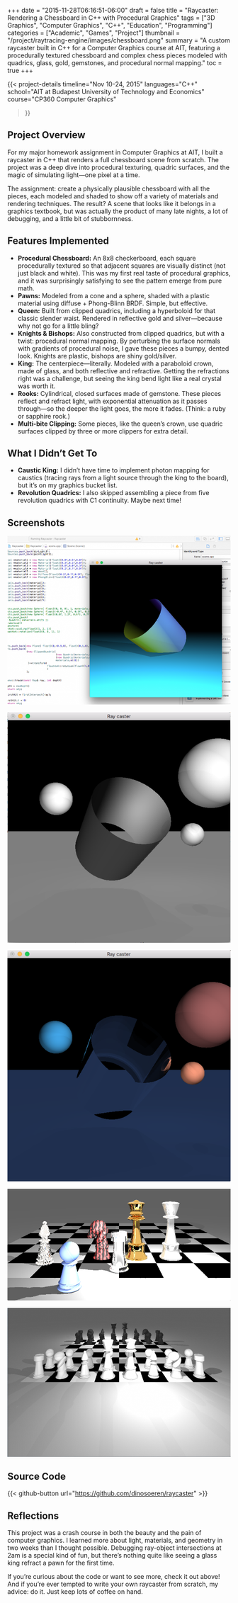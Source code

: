 +++
date = "2015-11-28T06:16:51-06:00"
draft = false
title = "Raycaster: Rendering a Chessboard in C++ with Procedural Graphics"
tags = ["3D Graphics", "Computer Graphics", "C++", "Education", "Programming"]
categories = ["Academic", "Games", "Project"]
thumbnail = "/project/raytracing-engine/images/chessboard.png"
summary = "A custom raycaster built in C++ for a Computer Graphics course at AIT, featuring a procedurally textured chessboard and complex chess pieces modeled with quadrics, glass, gold, gemstones, and procedural normal mapping."
toc = true
+++

{{< project-details
  timeline="Nov 10-24, 2015"
  languages="C++"
  school="AIT at Budapest University of Technology and Economics"
  course="CP360 Computer Graphics"
>}}

## Project Overview

For my major homework assignment in Computer Graphics at AIT, I built a raycaster in C++ that renders a full chessboard scene from scratch. The project was a deep dive into procedural texturing, quadric surfaces, and the magic of simulating light—one pixel at a time.

The assignment: create a physically plausible chessboard with all the pieces, each modeled and shaded to show off a variety of materials and rendering techniques. The result? A scene that looks like it belongs in a graphics textbook, but was actually the product of many late nights, a lot of debugging, and a little bit of stubbornness.

## Features Implemented

- **Procedural Chessboard:** An 8x8 checkerboard, each square procedurally textured so that adjacent squares are visually distinct (not just black and white). This was my first real taste of procedural graphics, and it was surprisingly satisfying to see the pattern emerge from pure math.
- **Pawns:** Modeled from a cone and a sphere, shaded with a plastic material using diffuse + Phong-Blinn BRDF. Simple, but effective.
- **Queen:** Built from clipped quadrics, including a hyperboloid for that classic slender waist. Rendered in reflective gold and silver—because why not go for a little bling?
- **Knights & Bishops:** Also constructed from clipped quadrics, but with a twist: procedural normal mapping. By perturbing the surface normals with gradients of procedural noise, I gave these pieces a bumpy, dented look. Knights are plastic, bishops are shiny gold/silver.
- **King:** The centerpiece—literally. Modeled with a paraboloid crown, made of glass, and both reflective and refractive. Getting the refractions right was a challenge, but seeing the king bend light like a real crystal was worth it.
- **Rooks:** Cylindrical, closed surfaces made of gemstone. These pieces reflect and refract light, with exponential attenuation as it passes through—so the deeper the light goes, the more it fades. (Think: a ruby or sapphire rook.)
- **Multi-bite Clipping:** Some pieces, like the queen’s crown, use quadric surfaces clipped by three or more clippers for extra detail.

## What I Didn’t Get To

- **Caustic King:** I didn’t have time to implement photon mapping for caustics (tracing rays from a light source through the king to the board), but it’s on my graphics bucket list.
- **Revolution Quadrics:** I also skipped assembling a piece from five revolution quadrics with C1 continuity. Maybe next time!

## Screenshots

![cylinder in front of code](./images/cylinder.png)

![gray material](./images/gray.png)

![dielectric material](./images/dielectric.png)

![chess pieces](./images/chesspieces.png)

![full chess board](./images/chessboard.png)

## Source Code

{{< github-button url="https://github.com/dinosoeren/raycaster" >}}

## Reflections

This project was a crash course in both the beauty and the pain of computer graphics. I learned more about light, materials, and geometry in two weeks than I thought possible. Debugging ray-object intersections at 2am is a special kind of fun, but there’s nothing quite like seeing a glass king refract a pawn for the first time.

If you’re curious about the code or want to see more, check it out above! And if you’re ever tempted to write your own raycaster from scratch, my advice: do it. Just keep lots of coffee on hand.
